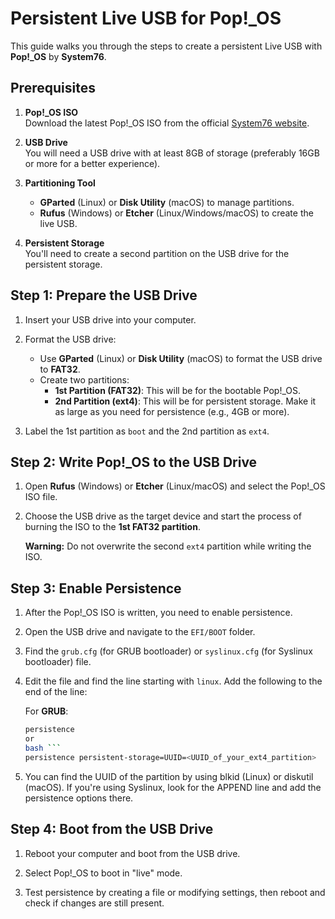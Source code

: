# Persistent Live USB for Pop!_OS

This guide walks you through the steps to create a persistent Live USB with **Pop!_OS** by **System76**.

## Prerequisites

1. **Pop!_OS ISO**  
   Download the latest Pop!_OS ISO from the official [System76 website](https://pop.system76.com).

2. **USB Drive**  
   You will need a USB drive with at least 8GB of storage (preferably 16GB or more for a better experience).

3. **Partitioning Tool**  
   - **GParted** (Linux) or **Disk Utility** (macOS) to manage partitions.
   - **Rufus** (Windows) or **Etcher** (Linux/Windows/macOS) to create the live USB.

4. **Persistent Storage**  
   You'll need to create a second partition on the USB drive for the persistent storage.

## Step 1: Prepare the USB Drive

1. Insert your USB drive into your computer.

2. Format the USB drive:
   - Use **GParted** (Linux) or **Disk Utility** (macOS) to format the USB drive to **FAT32**.
   - Create two partitions:
     - **1st Partition (FAT32)**: This will be for the bootable Pop!_OS.
     - **2nd Partition (ext4)**: This will be for persistent storage. Make it as large as you need for persistence (e.g., 4GB or more).

3. Label the 1st partition as `boot` and the 2nd partition as `ext4`.

## Step 2: Write Pop!_OS to the USB Drive

1. Open **Rufus** (Windows) or **Etcher** (Linux/macOS) and select the Pop!_OS ISO file.

2. Choose the USB drive as the target device and start the process of burning the ISO to the **1st FAT32 partition**.

   **Warning:** Do not overwrite the second `ext4` partition while writing the ISO.

## Step 3: Enable Persistence

1. After the Pop!_OS ISO is written, you need to enable persistence.

2. Open the USB drive and navigate to the `EFI/BOOT` folder.

3. Find the `grub.cfg` (for GRUB bootloader) or `syslinux.cfg` (for Syslinux bootloader) file.

4. Edit the file and find the line starting with `linux`. Add the following to the end of the line:
   
   For **GRUB**:
   ```bash
   persistence
   or
   bash ```
   persistence persistent-storage=UUID=<UUID_of_your_ext4_partition>
   ```
5. You can find the UUID of the partition by using blkid (Linux) or diskutil (macOS).
If you're using Syslinux, look for the APPEND line and add the persistence options there.

## Step 4: Boot from the USB Drive

1. Reboot your computer and boot from the USB drive.

2. Select Pop!_OS to boot in "live" mode.

3. Test persistence by creating a file or modifying settings, then reboot and check if changes are still present.

